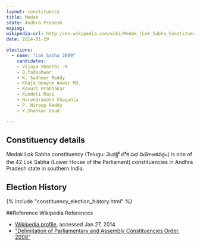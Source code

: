 ```yaml
---
layout: constituency
title: Medak
state: Andhra Pradesh
mapimg: 
wikipedia-url: http://en.wikipedia.com/wiki/Medak_(Lok_Sabha_Constituency)
date: 2014-01-29

elections: 
  - name: "Lok Sabha 2009"
    candidates: 
    - Vijaya Shanthi .M 
    - D.Yadeshwar 
    - K. Sudheer Reddy 
    - Khaja Quayum Anwar Md. 
    - Kovuri Prabhakar 
    - Kundeti Ravi 
    - Narendranath Chaganla 
    - P. Niroop Reddy 
    - Y.Shankar Goud 

---
```

## Constituency details
Medak Lok Sabha constituency (Telugu: మెదక్లో లోక సభ నియోజకవర్గం) is one of the 42 Lok Sabha (Lower House of the Parliament) constituencies in Andhra Pradesh state in southern India.




## Election History
{% include "constituency_election_history.html" %}

##Reference
Wikipedia References
- [Wikipedia profile]({{page.profile.wikipedia}}), accessed Jan 27, 2014.
- ["Delimitation of Parliamentary and Assembly Constituencies Order, 2008"][wiki1]

[wiki1]: http://eci.nic.in/eci_main/CurrentElections/CONSOLIDATED_ORDER%20_ECI%20.pdf

